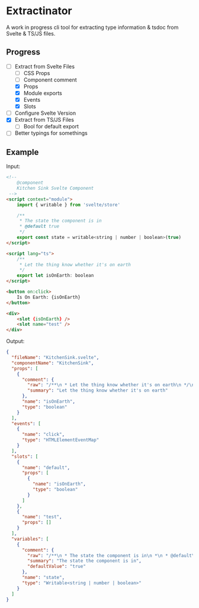 # Extractinator

A work in progress cli tool for extracting type information & tsdoc from Svelte & TS/JS files.

## Progress

- [ ] Extract from Svelte Files
    - [ ] CSS Props
    - [ ] Component comment
    - [x] Props
    - [x] Module exports
    - [x] Events
    - [x] Slots
- [ ] Configure Svelte Version
- [x] Extract from TS/JS Files
    - [ ] Bool for default export
- [ ] Better typings for somethings

## Example

Input:

```html
<!-- 
	@component
	Kitchen Sink Svelte Component
 -->
<script context="module">
	import { writable } from 'svelte/store'

	/**
	 * The state the component is in
	 * @default true
	 */
	export const state = writable<string | number | boolean>(true)
</script>

<script lang="ts">
	/**
	 * Let the thing know whether it's on earth
	 */
	export let isOnEarth: boolean
</script>

<button on:click>
	Is On Earth: {isOnEarth}
</button>

<div>
	<slot {isOnEarth} />
	<slot name="test" />
</div>
```

Output:

```json
{
  "fileName": "KitchenSink.svelte",
  "componentName": "KitchenSink",
  "props": [
    {
      "comment": {
        "raw": "/**\n * Let the thing know whether it's on earth\n */\n",
        "summary": "Let the thing know whether it's on earth"
      },
      "name": "isOnEarth",
      "type": "boolean"
    }
  ],
  "events": [
    {
      "name": "click",
      "type": "HTMLElementEventMap"
    }
  ],
  "slots": [
    {
      "name": "default",
      "props": [
        {
          "name": "isOnEarth",
          "type": "boolean"
        }
      ]
    },
    {
      "name": "test",
      "props": []
    }
  ],
  "variables": [
    {
      "comment": {
        "raw": "/**\n * The state the component is in\n *\n * @default\n *\n * true\n */\n",
        "summary": "The state the component is in",
        "defaultValue": "true"
      },
      "name": "state",
      "type": "Writable<string | number | boolean>"
    }
  ]
}
```